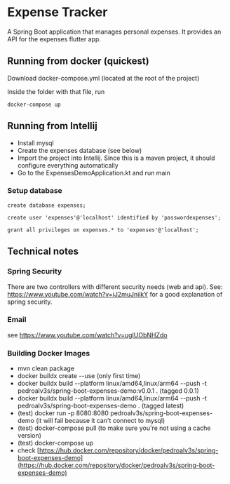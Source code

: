 # Expense Tracker

A Spring Boot application that manages personal expenses. It provides an API for the expenses flutter app.

## Running from docker (quickest)

Download docker-compose.yml (located at the root of the project)

Inside the folder with that file, run
```
docker-compose up
```

## Running from Intellij

* Install mysql
* Create the expenses database (see below)
* Import the project into Intellij. Since this is a maven project, it should configure everything automatically
* Go to the ExpensesDemoApplication.kt and run main

### Setup database
```
create database expenses;

create user 'expenses'@'localhost' identified by 'passwordexpenses';

grant all privileges on expenses.* to 'expenses'@'localhost';
```

## Technical notes

### Spring Security

There are two controllers with different security needs (web and api). See: https://www.youtube.com/watch?v=iJ2muJniikY for a good explanation
of spring security.

### Email

see https://www.youtube.com/watch?v=ugIUObNHZdo

### Building Docker Images

* mvn clean package
* docker buildx create --use (only first time)
* docker buildx build --platform linux/amd64,linux/arm64 --push -t pedroalv3s/spring-boot-expenses-demo:v0.0.1 . (tagged 0.0.1)
* docker buildx build --platform linux/amd64,linux/arm64 --push -t pedroalv3s/spring-boot-expenses-demo . (tagged latest)
* (test) docker run -p 8080:8080 pedroalv3s/spring-boot-expenses-demo (it will fail because it can't connect to mysql)
* (test) docker-compose pull  (to make sure you're not using a cache version)
* (test) docker-compose up 
* check [https://hub.docker.com/repository/docker/pedroalv3s/spring-boot-expenses-demo](https://hub.docker.com/repository/docker/pedroalv3s/spring-boot-expenses-demo) 